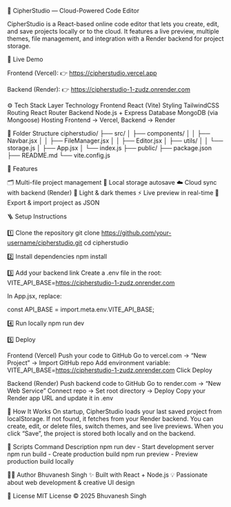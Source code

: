 📘 CipherStudio — Cloud-Powered Code Editor

CipherStudio is a React-based online code editor that lets you create, edit, and save projects locally or to the cloud.
It features a live preview, multiple themes, file management, and integration with a Render backend for project storage.

🚀 Live Demo

Frontend (Vercel):
👉 https://cipherstudio.vercel.app

Backend (Render):
👉 https://cipherstudio-1-zudz.onrender.com

⚙️ Tech Stack
Layer	Technology
Frontend	React (Vite)
Styling	TailwindCSS
Routing	React Router
Backend	Node.js + Express
Database	MongoDB (via Mongoose)
Hosting	Frontend → Vercel, Backend → Render

📂 Folder Structure
cipherstudio/
├── src/
│   ├── components/
│   │   ├── Navbar.jsx
│   │   ├── FileManager.jsx
│   │   ├── Editor.jsx
│   ├── utils/
│   │   └── storage.js
│   ├── App.jsx
│   └── index.js
├── public/
├── package.json
├── README.md
└── vite.config.js

🧩 Features

🗂️ Multi-file project management
🧠 Local storage autosave
☁️ Cloud sync with backend (Render)
🎨 Light & dark themes
⚡ Live preview in real-time
💾 Export & import project as JSON

🪜 Setup Instructions

1️⃣ Clone the repository
git clone https://github.com/your-username/cipherstudio.git
cd cipherstudio

2️⃣ Install dependencies
npm install

3️⃣ Add your backend link
Create a .env file in the root:
VITE_API_BASE=https://cipherstudio-1-zudz.onrender.com

In App.jsx, replace:

const API_BASE = import.meta.env.VITE_API_BASE;

4️⃣ Run locally
npm run dev

5️⃣ Deploy

Frontend (Vercel)
Push your code to GitHub
Go to vercel.com
 → “New Project” → Import GitHub repo
Add environment variable:
VITE_API_BASE=https://cipherstudio-1-zudz.onrender.com
Click Deploy

Backend (Render)
Push backend code to GitHub
Go to render.com
 → “New Web Service”
Connect repo → Set root directory → Deploy
Copy your Render app URL and update it in .env

🧠 How It Works
On startup, CipherStudio loads your last saved project from localStorage.
If not found, it fetches from your Render backend.
You can create, edit, or delete files, switch themes, and see live previews.
When you click “Save”, the project is stored both locally and on the backend.

🧰 Scripts
Command	Description
npm run dev	     -     Start development server
npm run build	   -     Create production build
npm run preview	 -     Preview production build locally

👨‍💻 Author
Bhuvanesh Singh
✨ Built with React + Node.js
💡 Passionate about web development & creative UI design

📜 License
MIT License © 2025 Bhuvanesh Singh
